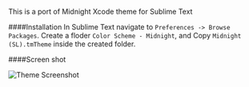 This is a port of Midnight Xcode theme for Sublime Text

####Installation
In Sublime Text navigate to `Preferences -> Browse Packages`. Create a floder `Color Scheme - Midnight`, and Copy  `Midnight (SL).tmTheme` inside the created folder.

####Screen shot

![Theme Screenshot](http://s23.postimg.org/4dawq0cgr/Screen_Shot_2014_01_20_at_11_21_02_PM.png)